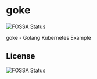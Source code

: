 # goke
[![FOSSA Status](https://app.fossa.com/api/projects/git%2Bgithub.com%2Fkrzwiatrzyk%2Fgoke.svg?type=shield)](https://app.fossa.com/projects/git%2Bgithub.com%2Fkrzwiatrzyk%2Fgoke?ref=badge_shield)

goke - Golang Kubernetes Example


## License
[![FOSSA Status](https://app.fossa.com/api/projects/git%2Bgithub.com%2Fkrzwiatrzyk%2Fgoke.svg?type=large)](https://app.fossa.com/projects/git%2Bgithub.com%2Fkrzwiatrzyk%2Fgoke?ref=badge_large)